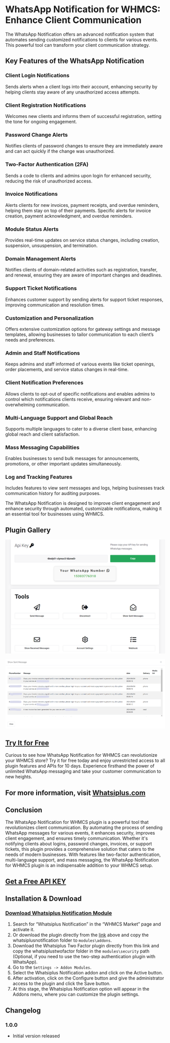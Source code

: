 # WhatsApp Notification for WHMCS: Enhance Client Communication

The WhatsApp Notification offers an advanced notification system that automates sending customized notifications to clients for various events. This powerful tool can transform your client communication strategy.

## Key Features of the WhatsApp Notification

### Client Login Notifications
Sends alerts when a client logs into their account, enhancing security by helping clients stay aware of any unauthorized access attempts.

### Client Registration Notifications
Welcomes new clients and informs them of successful registration, setting the tone for ongoing engagement.

### Password Change Alerts
Notifies clients of password changes to ensure they are immediately aware and can act quickly if the change was unauthorized.

### Two-Factor Authentication (2FA)
Sends a code to clients and admins upon login for enhanced security, reducing the risk of unauthorized access.

### Invoice Notifications
Alerts clients for new invoices, payment receipts, and overdue reminders, helping them stay on top of their payments. Specific alerts for invoice creation, payment acknowledgment, and overdue reminders.

### Module Status Alerts
Provides real-time updates on service status changes, including creation, suspension, unsuspension, and termination.

### Domain Management Alerts
Notifies clients of domain-related activities such as registration, transfer, and renewal, ensuring they are aware of important changes and deadlines.

### Support Ticket Notifications
Enhances customer support by sending alerts for support ticket responses, improving communication and resolution times.

### Customization and Personalization
Offers extensive customization options for gateway settings and message templates, allowing businesses to tailor communication to each client’s needs and preferences.

### Admin and Staff Notifications
Keeps admins and staff informed of various events like ticket openings, order placements, and service status changes in real-time.

### Client Notification Preferences
Allows clients to opt-out of specific notifications and enables admins to control which notifications clients receive, ensuring relevant and non-overwhelming communication.

### Multi-Language Support and Global Reach
Supports multiple languages to cater to a diverse client base, enhancing global reach and client satisfaction.

### Mass Messaging Capabilities
Enables businesses to send bulk messages for announcements, promotions, or other important updates simultaneously.

### Log and Tracking Features
Includes features to view sent messages and logs, helping businesses track communication history for auditing purposes.

The WhatsApp Notification is designed to improve client engagement and enhance security through automated, customizable notifications, making it an essential tool for businesses using WHMCS.

## Plugin Gallery

![ScreenShot 1](https://github.com/whatsiplus/WhatsAppNotificationWHMCS/blob/main/screenshot1.png)

![ScreenShot 2](https://github.com/whatsiplus/WhatsAppNotificationWHMCS/blob/main/screenshot2.png)


## [Try It for Free](https://panel.whatsiplus.com)

Curious to see how WhatsApp Notification for WHMCS can revolutionize your WHMCS store? Try it for free today and enjoy unrestricted access to all plugin features and APIs for 10 days. Experience firsthand the power of unlimited WhatsApp messaging and take your customer communication to new heights.

## For more information, visit [Whatsiplus.com](https://whatsiplus.com)


## Conclusion

The WhatsApp Notification for WHMCS plugin is a powerful tool that revolutionizes client communication. By automating the process of sending WhatsApp messages for various events, it enhances security, improves client engagement, and ensures timely communication. Whether it's notifying clients about logins, password changes, invoices, or support tickets, this plugin provides a comprehensive solution that caters to the needs of modern businesses. With features like two-factor authentication, multi-language support, and mass messaging, the WhatsApp Notification for WHMCS plugin is an indispensable addition to your WHMCS setup.

## [Get a Free API KEY](https://panel.whatsiplus.com)

## Installation & Download

### [Download Whatsiplus Notification Module](https://github.com/whatsiplus/WhatsAppNotificationWHMCS/blob/main/whatsiplusnotification-v1.0.0.zip)

1. Search for “Whatsiplus Notification” in the “WHMCS Market” page and activate it.
2. Or download the plugin directly from the [link](https://github.com/whatsiplus/WhatsAppNotificationWHMCS/blob/main/whatsiplusnotification-v1.0.0.zip) above and copy the whatsiplusnotification folder to `modules\addons`.
3. Download the Whatsiplus Two Factor plugin directly from this link and copy the whatsiplustwofactor folder in the `modules\security` path (Optional, if you need to use the two-step authentication plugin with WhatsApp).
4. Go to the `Settings -> Addon Modules`.
5. Select the Whatsiplus Notification addon and click on the Active button.
6. After activation, click on the Configure button and give the administrator access to the plugin and click the Save button.
7. At this stage, the Whatsiplus Notification option will appear in the Addons menu, where you can customize the plugin settings.

## Changelog

### 1.0.0
- Initial version released
```
